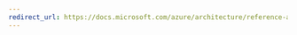 ```yaml
---
redirect_url: https://docs.microsoft.com/azure/architecture/reference-architectures/enterprise-integration/simple-enterprise-integration
---
```


